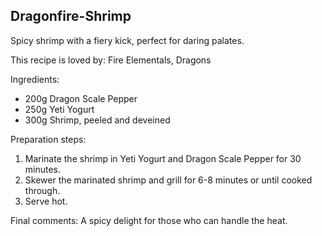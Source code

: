 ## Dragonfire-Shrimp
Spicy shrimp with a fiery kick, perfect for daring palates.

This recipe is loved by: Fire Elementals, Dragons

Ingredients:

* 200g Dragon Scale Pepper
* 250g Yeti Yogurt
* 300g Shrimp, peeled and deveined

Preparation steps:

1. Marinate the shrimp in Yeti Yogurt and Dragon Scale Pepper for 30 minutes.
2. Skewer the marinated shrimp and grill for 6-8 minutes or until cooked through.
3. Serve hot.

Final comments: A spicy delight for those who can handle the heat.

